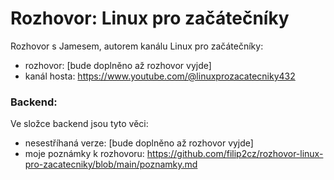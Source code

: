 # Rozhovor: Linux pro začátečníky
Rozhovor s Jamesem, autorem kanálu Linux pro začátečníky:
- rozhovor: [bude doplněno až rozhovor vyjde]
- kanál hosta: https://www.youtube.com/@linuxprozacatecniky432

### Backend:
Ve složce backend jsou tyto věci:
- nesestříhaná verze: [bude doplněno až rozhovor vyjde]
- moje poznámky k rozhovoru: https://github.com/filip2cz/rozhovor-linux-pro-zacatecniky/blob/main/poznamky.md

